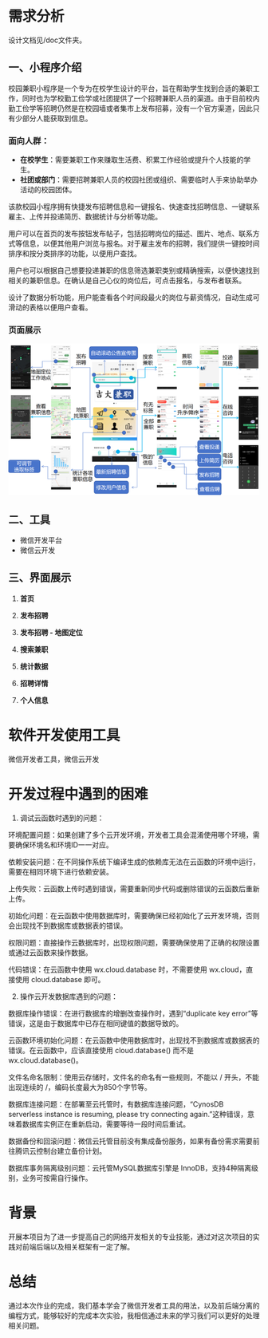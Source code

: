 # 需求分析

设计文档见/doc文件夹。

## 一、小程序介绍

校园兼职小程序是一个专为在校学生设计的平台，旨在帮助学生找到合适的兼职工作，同时也为学校勤工俭学或社团提供了一个招聘兼职人员的渠道。由于目前校内勤工俭学等招聘仍然是在校园墙或者集市上发布招募，没有一个官方渠道，因此只有少部分人能获取到信息。

### 面向人群：

- **在校学生**：需要兼职工作来赚取生活费、积累工作经验或提升个人技能的学生。
- **社团或部门**：需要招聘兼职人员的校园社团或组织、需要临时人手来协助举办活动的校园团体。

该款校园小程序拥有快捷发布招聘信息和一键报名、快速查找招聘信息、一键联系雇主、上传并投递简历、数据统计与分析等功能。

用户可以在首页的发布按钮发布帖子，包括招聘岗位的描述、图片、地点、联系方式等信息，以便其他用户浏览与报名。对于雇主发布的招聘，我们提供一键按时间排序和按分类排序的功能，以便用户查找。

用户也可以根据自己想要投递兼职的信息筛选兼职类别或精确搜索，以便快速找到相关的兼职信息。在确认是自己心仪的岗位后，可点击报名，与发布者联系。

设计了数据分析功能，用户能查看各个时间段最火的岗位与薪资情况，自动生成可滑动的表格以便用户查看。

### 页面展示

![20241021092823216](.\doc\流程图.png)





## 二、工具

- 微信开发平台
- 微信云开发

## 三、界面展示

1. **首页**

2. **发布招聘**

3. **发布招聘 - 地图定位**

4. **搜索兼职**

5. **统计数据**

6. **招聘详情**

7. **个人信息**



#  软件开发使用工具

微信开发者工具，微信云开发 

# 开发过程中遇到的困难

1. 调试云函数时遇到的问题：

环境配置问题：如果创建了多个云开发环境，开发者工具会混淆使用哪个环境，需要确保环境名和环境ID一一对应。

依赖安装问题：在不同操作系统下编译生成的依赖库无法在云函数的环境中运行，需要在相同环境下进行依赖安装。

上传失败：云函数上传时遇到错误，需要重新同步代码或删除错误的云函数后重新上传。

初始化问题：在云函数中使用数据库时，需要确保已经初始化了云开发环境，否则会出现找不到数据库或数据表的错误。

权限问题：直接操作云数据库时，出现权限问题，需要确保使用了正确的权限设置或通过云函数来操作数据。

代码错误：在云函数中使用 wx.cloud.database 时，不需要使用 wx.cloud，直接使用 cloud.database 即可。

2. 操作云开发数据库遇到的问题：

数据库操作错误：在进行数据库的增删改查操作时，遇到“duplicate key error”等错误，这是由于数据库中已存在相同键值的数据导致的。

云函数环境初始化问题：在云函数中使用数据库时，出现找不到数据库或数据表的错误。在云函数中，应该直接使用 cloud.database() 而不是 wx.cloud.database()。

文件名命名限制：使用云存储时，文件名的命名有一些规则，不能以 / 开头，不能出现连续的 /，编码长度最大为850个字节等。

数据库连接问题：在部署至云托管时，有数据库连接问题，“CynosDB serverless instance is resuming, please try connecting again.”这种错误，意味着数据库实例正在重新启动，需要等待一段时间后重试。

数据备份和回滚问题：微信云托管目前没有集成备份服务，如果有备份需求需要前往腾讯云控制台建立备份计划。

数据库事务隔离级别问题：云托管MySQL数据库引擎是 InnoDB，支持4种隔离级别，业务可按需自行操作。

# 背景

开展本项目为了进一步提高自己的网络开发相关的专业技能，通过对这次项目的实践对前端后端以及相关框架有一定了解。

 

# 总结

通过本次作业的完成，我们基本学会了微信开发者工具的用法，以及前后端分离的编程方式，能够较好的完成本次实验，我相信通过未来的学习我们可以更好的处理相关问题。

 

 

 

 